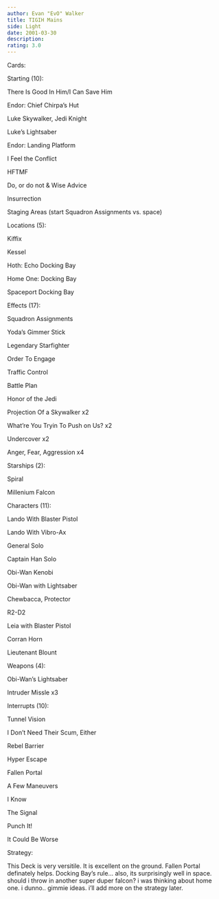 ```yaml
---
author: Evan "EvO" Walker
title: TIGIH Mains
side: Light
date: 2001-03-30
description: 
rating: 3.0
---
```

Cards: 

Starting (10): 
There Is Good In Him/I Can Save Him 
Endor: Chief Chirpa&#8217;s Hut 
Luke Skywalker, Jedi Knight 
Luke&#8217;s Lightsaber 
Endor: Landing Platform 
I Feel the Conflict 
HFTMF 
Do, or do not & Wise Advice 
Insurrection 
Staging Areas (start Squadron Assignments vs. space) 

Locations (5): 
Kiffix 
Kessel 
Hoth: Echo Docking Bay 
Home One: Docking Bay 
Spaceport Docking Bay 

Effects (17): 
Squadron Assignments 
Yoda&#8217;s Gimmer Stick 
Legendary Starfighter 
Order To Engage 
Traffic Control 
Battle Plan 
Honor of the Jedi 
Projection Of a Skywalker x2 
What&#8217;re You Tryin To Push on Us? x2 
Undercover x2 
Anger, Fear, Aggression x4 

Starships (2): 
Spiral 
Millenium Falcon 

Characters (11): 
Lando With Blaster Pistol 
Lando With Vibro-Ax 
General Solo 
Captain Han Solo 
Obi-Wan Kenobi 
Obi-Wan with Lightsaber 
Chewbacca, Protector 
R2-D2 
Leia with Blaster Pistol 
Corran Horn 
Lieutenant Blount 

Weapons (4): 
Obi-Wan&#8217;s Lightsaber 
Intruder Missle x3 

Interrupts (10): 
Tunnel Vision 
I Don&#8217;t Need Their Scum, Either 
Rebel Barrier 
Hyper Escape 
Fallen Portal 
A Few Maneuvers 
I Know 
The Signal 
Punch It! 
It Could Be Worse 

Strategy: 

This Deck is very versitile. It is excellent on the ground. Fallen Portal definately helps. Docking Bay&#8217;s rule... also, its surprisingly well in space. should i throw in another super duper falcon? i was thinking about home one. i dunno.. gimmie ideas. i&#8217;ll add more on the strategy later.  